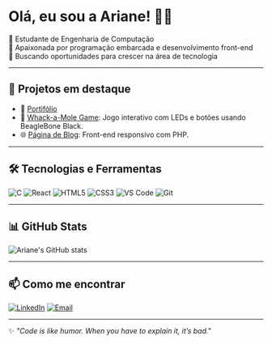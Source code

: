 # Olá, eu sou a Ariane! 👩‍💻

💼 Estudante de Engenharia de Computação  
🎯 Apaixonada por programação embarcada e desenvolvimento front-end  
🚀 Buscando oportunidades para crescer na área de tecnologia

---

## 🚧 Projetos em destaque
- 📄 [Portifólio](https://arianesilva10.github.io/portifolio/)
- 🔨 [Whack-a-Mole Game](https://github.com/ArianeSilva10/projeto-whack-a-mole): Jogo interativo com LEDs e botões usando BeagleBone Black.
- 🌐 [Página de Blog](https://github.com/ArianeSilva10/projeto_avancado_PHP_blog): Front-end responsivo com PHP.

---

## 🛠️ Tecnologias e Ferramentas

![C](https://img.shields.io/badge/C-00599C?style=flat&logo=c&logoColor=white)
![React](https://img.shields.io/badge/React-20232A?style=flat&logo=react)
![HTML5](https://img.shields.io/badge/HTML5-E34F26?style=flat&logo=html5&logoColor=white)
![CSS3](https://img.shields.io/badge/CSS3-1572B6?style=flat&logo=css3&logoColor=white)
![VS Code](https://img.shields.io/badge/VS_Code-007ACC?style=flat&logo=visual-studio-code&logoColor=white)
![Git](https://img.shields.io/badge/Git-F05032?style=flat&logo=git&logoColor=white)

---

## 📊 GitHub Stats

![Ariane's GitHub stats](https://github-readme-stats.vercel.app/api?username=ArianeSilva10&show_icons=true&theme=radical)

---

## 📫 Como me encontrar

[![LinkedIn](https://img.shields.io/badge/-LinkedIn-0077B5?style=flat&logo=linkedin&logoColor=white)](linkedin.com/in/ariane-silva-baa827282)
[![Email](https://img.shields.io/badge/-Email-c81c6f?style=flat&logo=gmail&logoColor=white)](arianeeng2023@gmail.com)

---

✨ _"Code is like humor. When you have to explain it, it’s bad."_  
